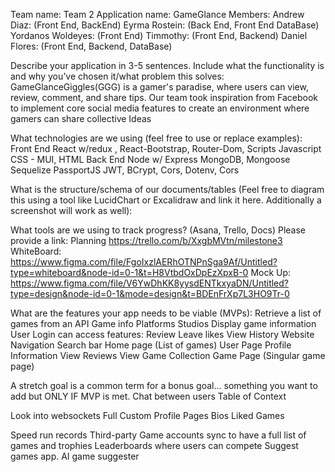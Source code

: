 Team name: Team 2
Application name: GameGlance
Members:
Andrew Diaz: (Front End, BackEnd)
Eyrma Rostein: (Back End, Front End DataBase) 
Yordanos Woldeyes: (Front End)
Timmothy: (Front End, Backend)
Daniel Flores: (Front End, Backend, DataBase)

Describe your application in 3-5 sentences. Include what the functionality is and why you’ve chosen it/what problem this solves: 
GameGlanceGiggles(GGG) is a gamer's paradise, where users can view, review, comment, and share tips.  Our team took inspiration from Facebook to implement core social media features to create an environment where gamers can share collective Ideas

What technologies are we using (feel free to use or replace examples):
Front End
React w/redux , React-Bootstrap, Router-Dom, Scripts
Javascript
CSS - MUI, 
HTML
Back End
Node w/ Express
MongoDB, Mongoose
Sequelize
PassportJS
JWT, BCrypt, Cors, Dotenv, Cors

What is the structure/schema of our documents/tables (Feel free to diagram this using a tool like LucidChart or Excalidraw and link it here. Additionally a screenshot will work as well): 


What tools are we using to track progress? (Asana, Trello, Docs) Please provide a link:
Planning
https://trello.com/b/XxgbMVtn/milestone3
WhiteBoard: https://www.figma.com/file/FgoIxzlAERhOTNPnSga9Af/Untitled?type=whiteboard&node-id=0-1&t=H8VtbdOxDpEzXpxB-0
Mock Up:
https://www.figma.com/file/V6YwDhKK8yysdENTkxyaDN/Untitled?type=design&node-id=0-1&mode=design&t=BDEnFrXp7L3HO9Tr-0



What are the features your app needs to be viable (MVPs):
Retrieve a list of games from an API
Game info
Platforms
Studios 
Display game information 
User Login can access features:
Review 
Leave likes 
View History 
Website Navigation
Search bar
Home page (List of games)
User Page
Profile Information
View Reviews
View Game Collection
Game Page (Singular game page)

A stretch goal is a common term for a bonus goal… something you want to add but ONLY IF MVP is met.
Chat between users
Table of Context 


Look into websockets
Full Custom Profile Pages
Bios
Liked Games

Speed run records 
Third-party Game accounts sync to have a full list of games and trophies 
Leaderboards where users can compete 
Suggest games app.
AI game suggester 
